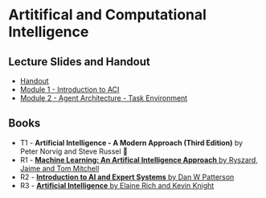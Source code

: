 # Artitifical and Computational Intelligence

## Lecture Slides and Handout

- [Handout](https://drive.protonmail.com/urls/C8HRKNFA0R#YqrQLt4n4ZkU)
- [Module 1 - Introduction to ACI](https://drive.protonmail.com/urls/Z0S9RX0EXC#JYO8l7tE1uc1)
- [Module 2 - Agent Architecture - Task Environment](https://drive.protonmail.com/urls/MZBKHW5FPC#J7pbpdt5l0Ei)

## Books

- T1 - **Artificial Intelligence - A Modern Approach (Third Edition)** by Peter Norvig and Steve Russel :book:
- R1 - [**Machine Learning: An Artifical Intelligence Approach** by Ryszard, Jaime and Tom Mitchell](https://drive.protonmail.com/urls/3RSGM0JTM0#21gyvWEg3jLg)
- R2 - [**Introduction to AI and Expert Systems** by Dan W Patterson](https://drive.protonmail.com/urls/HW2JQGWTFG#sHeoHZutepgH)
- R3 - [**Artificial Intelligence** by Elaine Rich and Kevin Knight](https://drive.protonmail.com/urls/X5843JWJFG#n8NLL22Mf6Q8)
